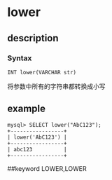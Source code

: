 # lower
## description
### Syntax

`INT lower(VARCHAR str)`


将参数中所有的字符串都转换成小写

## example

```
mysql> SELECT lower("AbC123");
+-----------------+
| lower('AbC123') |
+-----------------+
| abc123          |
+-----------------+
```
##keyword
LOWER,LOWER
